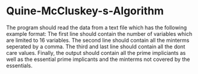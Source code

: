 # Quine-McCluskey-s-Algorithm
The program should read the data from a text file which has the following example format:
The first line should contain the number of variables which are limited to 16 variables. The second line should contain all the minterms seperated by a comma. The third and last line should contain all the dont care values. Finally, the output should contain all the prime impliciants as well as the essential prime implicants and the minterms not covered by the essentials.
